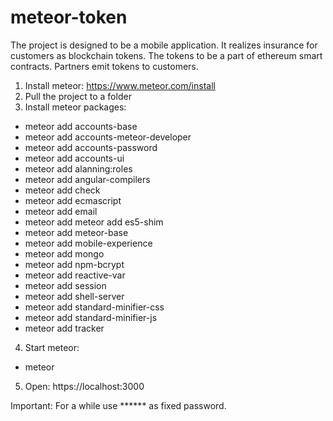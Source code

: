 # meteor-token

The project is designed to be a mobile application. It realizes insurance for customers as blockchain tokens. The tokens to be a part of ethereum smart contracts. Partners emit tokens to customers.

1. Install meteor: https://www.meteor.com/install
2. Pull the project to a folder
3. Install meteor packages:
* meteor add accounts-base
* meteor add accounts-meteor-developer
* meteor add accounts-password
* meteor add accounts-ui
* meteor add alanning:roles
* meteor add angular-compilers
* meteor add check
* meteor add ecmascript
* meteor add email
* meteor add meteor add es5-shim
* meteor add meteor-base
* meteor add mobile-experience
* meteor add mongo
* meteor add npm-bcrypt
* meteor add reactive-var
* meteor add session
* meteor add shell-server
* meteor add standard-minifier-css
* meteor add standard-minifier-js
* meteor add tracker
4. Start meteor:
* meteor
5. Open: https://localhost:3000

Important: For a while use ****** as fixed password.
